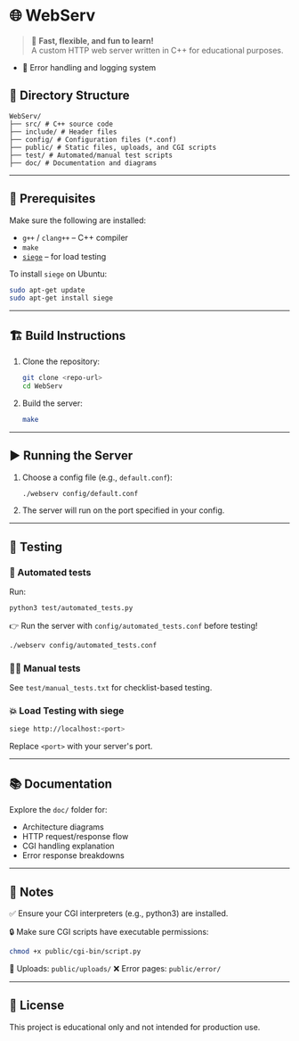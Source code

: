 # 🌐 WebServ

> 🚀 **Fast, flexible, and fun to learn!**  
> A custom HTTP web server written in C++ for educational purposes.

- 📃 Error handling and logging system

## 📁 Directory Structure
```text
WebServ/
├── src/ # C++ source code
├── include/ # Header files
├── config/ # Configuration files (*.conf)
├── public/ # Static files, uploads, and CGI scripts
├── test/ # Automated/manual test scripts
├── doc/ # Documentation and diagrams
```

---

## 📝 Prerequisites

Make sure the following are installed:

- `g++` / `clang++` – C++ compiler
- `make`
- [`siege`](https://www.joedog.org/siege-home/) – for load testing

To install `siege` on Ubuntu:
```bash
sudo apt-get update
sudo apt-get install siege
```

---

## 🏗️ Build Instructions

1. Clone the repository:
   ```bash
   git clone <repo-url>
   cd WebServ
   ```
2. Build the server:
   ```bash
   make
   ```

---

## ▶️ Running the Server

1. Choose a config file (e.g., `default.conf`):
   ```bash
   ./webserv config/default.conf
   ```
2. The server will run on the port specified in your config.

---

## 🧪 Testing

### 🔁 Automated tests
Run:
```bash
python3 test/automated_tests.py
```
👉 Run the server with `config/automated_tests.conf` before testing!
```bash
./webserv config/automated_tests.conf
```

### 👨‍🔬 Manual tests
See `test/manual_tests.txt` for checklist-based testing.

### 💥 Load Testing with siege
```bash
siege http://localhost:<port>
```
Replace `<port>` with your server's port.

---

## 📚 Documentation

Explore the `doc/` folder for:
- Architecture diagrams
- HTTP request/response flow
- CGI handling explanation
- Error response breakdowns

---

## 📝 Notes

✅ Ensure your CGI interpreters (e.g., python3) are installed.

🔒 Make sure CGI scripts have executable permissions:
```bash
chmod +x public/cgi-bin/script.py
```

🔄 Uploads: `public/uploads/`
❌ Error pages: `public/error/`

---

## 📄 License

This project is educational only and not intended for production use.